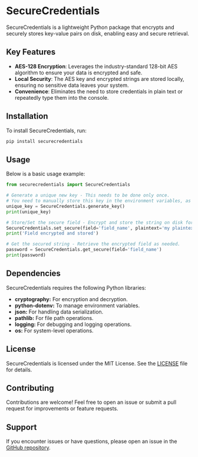 # SecureCredentials

SecureCredentials is a lightweight Python package that encrypts and securely stores key-value pairs on disk, enabling easy and secure retrieval.

## Key Features

- **AES-128 Encryption**: Leverages the industry-standard 128-bit AES algorithm to ensure your data is encrypted and safe.
- **Local Security**: The AES key and encrypted strings are stored locally, ensuring no sensitive data leaves your system.
- **Convenience**: Eliminates the need to store credentials in plain text or repeatedly type them into the console.

## Installation

To install SecureCredentials, run:

```bash
pip install securecredentials
```

## Usage

Below is a basic usage example:

```python
from securecredentials import SecureCredentials

# Generate a unique new key - This needs to be done only once. 
# You need to manually store this key in the environment variables, as the package currently does not automate this step.
unique_key = SecureCredentials.generate_key()
print(unique_key)

# Store/Set the secure field - Encrypt and store the string on disk for later retrieval.
SecureCredentials.set_secure(field='field_name', plaintext='my plaintext string')
print('Field encrypted and stored')

# Get the secured string - Retrieve the encrypted field as needed.
password = SecureCredentials.get_secure(field='field_name')
print(password)
```

## Dependencies

SecureCredentials requires the following Python libraries:

- **cryptography:** For encryption and decryption.
- **python-dotenv:** To manage environment variables.
- **json:** For handling data serialization.
- **pathlib:** For file path operations.
- **logging:** For debugging and logging operations.
- **os:** For system-level operations.

## License

SecureCredentials is licensed under the MIT License. See the [LICENSE](LICENSE) file for details.

## Contributing

Contributions are welcome! Feel free to open an issue or submit a pull request for improvements or feature requests.

## Support

If you encounter issues or have questions, please open an issue in the [GitHub repository](https://github.com/your-repo/securecredentials).

